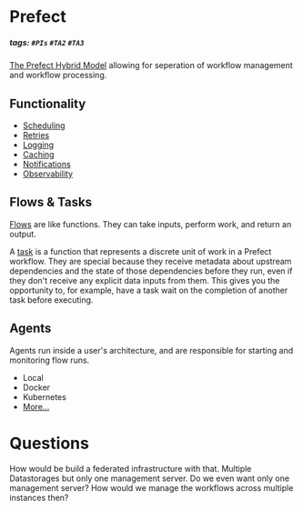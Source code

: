 # Prefect
##### tags: `#PIs` `#TA2` `#TA3`

[The Prefect Hybrid Model](https://medium.com/the-prefect-blog/the-prefect-hybrid-model-1b70c7fd296) allowing for seperation of workflow management and workflow processing.


## Functionality

* [Scheduling](https://docs.prefect.io/concepts/schedules/)
* [Retries](https://docs.prefect.io/concepts/tasks/#task-arguments)
* [Logging](https://docs.prefect.io/concepts/logs/)
* [Caching](https://docs.prefect.io/concepts/tasks/#caching)
* [Notifications](https://docs.prefect.io/ui/notifications/)
* [Observability](https://docs.prefect.io/ui/overview/)


## Flows & Tasks

[Flows](https://docs.prefect.io/concepts/flows/) are like functions. They can take inputs, perform work, and return an output.

A [task](https://docs.prefect.io/concepts/tasks/) is a function that represents a discrete unit of work in a Prefect workflow. They are special because they receive metadata about upstream dependencies and the state of those dependencies before they run, even if they don't receive any explicit data inputs from them. This gives you the opportunity to, for example, have a task wait on the completion of another task before executing.


## Agents

Agents run inside a user's architecture, and are responsible for starting and monitoring flow runs.

* Local
* Docker
* Kubernetes
* [More...](https://docs-v1.prefect.io/orchestration/agents/overview.html#agent-types)


# Questions

How would be build a federated infrastructure with that. Multiple Datastorages but only one management server. Do we even want only one management server? How would we manage the workflows across multiple instances then?